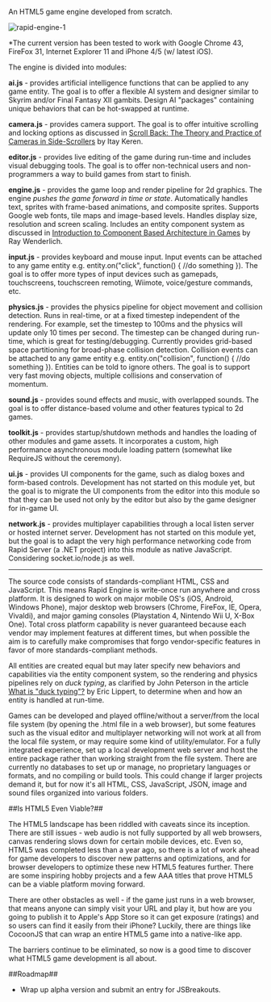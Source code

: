 An HTML5 game engine developed from scratch.

![rapid-engine-1](http://i.imgur.com/KoVKzJv.gif)

*The current version has been tested to work with Google Chrome 43, FireFox 31, Internet Explorer 11 and iPhone 4/5 (w/ latest iOS).

The engine is divided into modules:

**ai.js** - provides artificial intelligence functions that can be applied to any game entity. The goal is to offer a flexible AI system and designer similar to Skyrim and/or Final Fantasy XII gambits. Design AI "packages" containing unique behaviors that can be hot-swapped at runtime.

**camera.js** - provides camera support. The goal is to offer intuitive scrolling and locking options as discussed in [Scroll Back: The Theory and Practice of Cameras in Side-Scrollers](https://docs.google.com/document/d/1iNSQIyNpVGHeak6isbP6AHdHD50gs8MNXF1GCf08efg/pub?embedded=true) by Itay Keren.

**editor.js** - provides live editing of the game during run-time and includes visual debugging tools. The goal is to offer non-technical users and non-programmers a way to build games from start to finish.

**engine.js** - provides the game loop and render pipeline for 2d graphics. The engine *pushes the game forward in time or state*. Automatically handles text, sprites with frame-based animations, and composite sprites. Supports Google web fonts, tile maps and image-based levels. Handles display size, resolution and screen scaling. Includes an entity component system as discussed in [Introduction to Component Based Architecture in Games](http://www.raywenderlich.com/24878/introduction-to-component-based-architecture-in-games) by Ray Wenderlich.

**input.js** - provides keyboard and mouse input. Input events can be attached to any game entity e.g. entity.on("click", function() { //do something }). The goal is to offer more types of input devices such as gamepads, touchscreens, touchscreen remoting, Wiimote, voice/gesture commands, etc.

**physics.js** - provides the physics pipeline for object movement and collision detection. Runs in real-time, or at a fixed timestep independent of the rendering. For example, set the timestep to 100ms and the physics will update only 10 times per second. The timestep can be changed during run-time, which is great for testing/debugging. Currently provides grid-based space partitioning for broad-phase collision detection. Collision events can be attached to any game entity e.g. entity.on("collision", function() { //do something }). Entities can be told to ignore others. The goal is to support very fast moving objects, multiple collisions and conservation of momentum.

**sound.js** - provides sound effects and music, with overlapped sounds. The goal is to offer distance-based volume and other features typical to 2d games.

**toolkit.js** - provides startup/shutdown methods and handles the loading of other modules and game assets. It incorporates a custom, high performance asynchronous module loading pattern (somewhat like RequireJS without the ceremony).

**ui.js** - provides UI components for the game, such as dialog boxes and form-based controls. Development has not started on this module yet, but the goal is to migrate the UI components from the editor into this module so that they can be used not only by the editor but also by the game designer for in-game UI.

**network.js** - provides multiplayer capabilities through a local listen server or hosted internet server. Development has not started on this module yet, but the goal is to adapt the very high performance networking code from Rapid Server (a .NET project) into this module as native JavaScript. Considering socket.io/node.js as well.

----------------------------------------------

The source code consists of standards-compliant HTML, CSS and JavaScript. This means Rapid Engine is write-once run anywhere and cross platform. It is designed to work on major mobile OS's (iOS, Android, Windows Phone), major desktop web browsers (Chrome, FireFox, IE, Opera, Vivaldi), and major gaming consoles (Playstation 4, Nintendo Wii U, X-Box One). Total cross platform capability is never guaranteed because each vendor may implement features at different times, but when possible the aim is to carefully make compromises that forgo vendor-specific features in favor of more standards-compliant methods.

All entities are created equal but may later specify new behaviors and capabilities via the entity component system, so the rendering and physics pipelines rely on *duck typing*, as clarified by John Peterson in the article [What is "duck typing"?](http://ericlippert.com/2014/01/02/what-is-duck-typing/) by Eric Lippert, to determine when and how an entity is handled at run-time.

Games can be developed and played offline/without a server/from the local file system (by opening the .html file in a web browser), but some features such as the visual editor and multiplayer networking will not work at all from the local file system, or may require some kind of utility/emulator. For a fully integrated experience, set up a local development web server and host the entire package rather than working straight from the file system. There are currently no databases to set up or manage, no proprietary languages or formats, and no compiling or build tools. This could change if larger projects demand it, but for now it's all HTML, CSS, JavaScript, JSON, image and sound files organized into various folders.

##Is HTML5 Even Viable?##

The HTML5 landscape has been riddled with caveats since its inception. There are still issues - web audio is not fully supported by all web browsers, canvas rendering slows down for certain mobile devices, etc. Even so, HTML5 was completed less than a year ago, so there is a lot of work ahead for game developers to discover new patterns and optimizations, and for browser developers to optimize these new HTML5 features further. There are some inspiring hobby projects and a few AAA titles that prove HTML5 can be a viable platform moving forward.

There are other obstacles as well - if the game just runs in a web browser, that means anyone can simply visit your URL and play it, but how are you going to publish it to Apple's App Store so it can get exposure (ratings) and so users can find it easily from their iPhone? Luckily, there are things like CocoonJS that can wrap an entire HTML5 game into a native-like app.

The barriers continue to be eliminated, so now is a good time to discover what HTML5 game development is all about.

##Roadmap##

* Wrap up alpha version and submit an entry for JSBreakouts.

